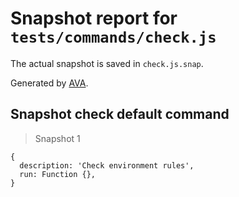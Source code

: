 # Snapshot report for `tests/commands/check.js`

The actual snapshot is saved in `check.js.snap`.

Generated by [AVA](https://ava.li).

## Snapshot check default command

> Snapshot 1

    {
      description: 'Check environment rules',
      run: Function {},
    }
